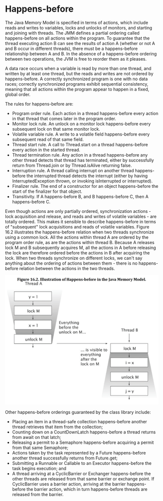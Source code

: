 # Happens-before
The Java Memory Model is specified in terms of actions, which include reads and writes to variables, locks and unlocks of monitors, and starting and joining with threads. The JMM defines a partial ordering called happens-before on all actions within the program. To guarantee that the thread executing action B can see the results of action A (whether or not A and B occur in different threads), there must be a happens-before relationship between A and B. In the absence of a happens-before ordering between two operations, the JVM is free to reorder them as it pleases.

A data race occurs when a variable is read by more than one thread, and written by at least one thread, but the reads and writes are not ordered by happens-before. A correctly synchronized program is one with no data races; correctly synchronized programs exhibit sequential consistency, meaning that all actions within the program appear to happen in a fixed, global order.

The rules for happens-before are: 
* Program order rule. Each action in a thread happens-before every action in that thread that comes later in the program order. 
* Monitor lock rule. An unlock on a monitor lock happens-before every subsequent lock on that same monitor lock. 
* Volatile variable rule. A write to a volatile field happens-before every subsequent read of that same field. 
* Thread start rule. A call to Thread.start on a thread happens-before every action in the started thread. 
* Thread termination rule. Any action in a thread happens-before any other thread detects that thread has terminated, either by successfully return from Thread.join or by Thread.isAlive returning false. 
* Interruption rule. A thread calling interrupt on another thread happens-before the interrupted thread detects the interrupt (either by having InterruptedException thrown, or invoking isInterrupted or interrupted). 
* Finalizer rule. The end of a constructor for an object happens-before the start of the finalizer for that object. 
* Transitivity. If A happens-before B, and B happens-before C, then A happens-before C.

Even though actions are only partially ordered, synchronization actions - lock acquisition and release, and reads and writes of volatile variables - are totally ordered. This makes it sensible to describe happens-before in terms of "subsequent" lock acquisitions and reads of volatile variables. Figure 16.2 illustrates the happens-before relation when two threads synchronize using a common lock. All the actions within thread A are ordered by the program order rule, as are the actions within thread B. Because A releases lock M and B subsequently acquires M, all the actions in A before releasing the lock are therefore ordered before the actions in B after acquiring the lock. When two threads synchronize on different locks, we can't say anything about the ordering of actions between them - there is no happens-before relation between the actions in the two threads.

![](../0-images/happens-before.png)

Other happens-before orderings guaranteed by the class library include: 
* Placing an item in a thread-safe collection happens-before another thread retrieves that item from the collection; 
* Counting down on a CountDownLatch happens-before a thread returns from await on that latch; 
* Releasing a permit to a Semaphore happens-before acquiring a permit from that same Semaphore; 
* Actions taken by the task represented by a Future happens-before another thread successfully returns from Future.get; 
* Submitting a Runnable or Callable to an Executor happens-before the task begins execution; and 
* A thread arriving at a CyclicBarrier or Exchanger happens-before the other threads are released from that same barrier or exchange point. If CyclicBarrier uses a barrier action, arriving at the barrier happens-before the barrier action, which in turn happens-before threads are released from the barrier. 